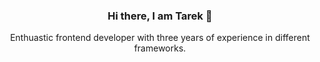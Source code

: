 <h3 align="center"> Hi there, I am Tarek 👋 </h3>

<p align="center"> Enthuastic frontend developer with three years of experience in different frameworks. </p>


<!-- <div align="center">
My projects
</div> -->


<!-- <div align="center">
- I am frontend developer
</div>
<div align="center">
- I work with React, Vue and Nuxt
</div> -->
